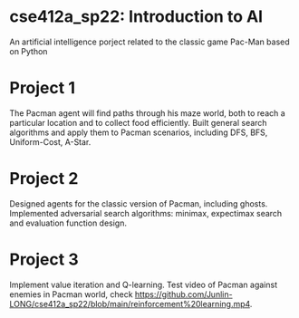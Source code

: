 # cse412a_sp22: Introduction to AI
An artificial intelligence porject related to the classic game Pac-Man based on Python

# Project 1
The Pacman agent will find paths through his maze world, both to reach a particular location and to collect food efficiently. 
Built general search algorithms and apply them to Pacman scenarios, including DFS, BFS, Uniform-Cost, A-Star.

# Project 2
Designed agents for the classic version of Pacman, including ghosts. 
Implemented adversarial search algorithms: minimax, expectimax search and evaluation function design.

# Project 3
Implement value iteration and Q-learning. 
Test video of Pacman against enemies in Pacman world, check <https://github.com/Junlin-LONG/cse412a_sp22/blob/main/reinforcement%20learning.mp4>.

